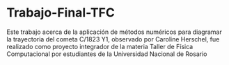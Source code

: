 # Trabajo-Final-TFC
Este trabajo acerca de la aplicación de métodos numéricos para diagramar la trayectoria del cometa C/1823 Y1, observado por Caroline Herschel, fue realizado como proyecto integrador de la materia Taller de Física Computacional por estudiantes de la Universidad Nacional de Rosario
